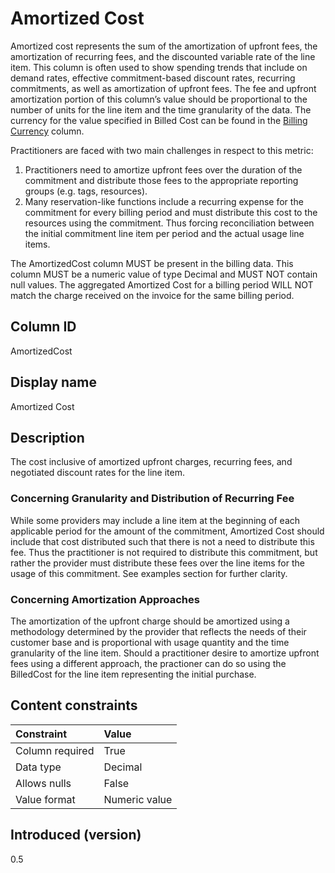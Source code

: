 # Amortized Cost

Amortized cost represents the sum of the amortization of upfront fees, the amortization of recurring fees, and the discounted variable rate of the line item. This column is often used to show spending trends that include on demand rates, effective commitment-based discount rates, recurring commitments, as well as amortization of upfront fees. The fee and upfront amortization portion of this column’s value should be proportional to the number of units for the line item and the time granularity of the data. The currency for the value specified in Billed Cost can be found in the [Billing Currency](#billingcurrency) column.

Practitioners are faced with two main challenges in respect to this metric:
1. Practitioners need to amortize upfront fees over the duration of the commitment and distribute those fees to the appropriate reporting groups (e.g. tags, resources).
2. Many reservation-like functions include a recurring expense for the commitment for every billing period and must distribute this cost to the resources using the commitment. Thus forcing reconciliation between the initial commitment line item per period and the actual usage line items.

The AmortizedCost column MUST be present in the billing data. This column MUST be a numeric value of type Decimal and MUST NOT contain null values. The aggregated Amortized Cost for a billing period WILL NOT match the charge received on the invoice for the same billing period.

## Column ID

AmortizedCost

## Display name

Amortized Cost

## Description

The cost inclusive of amortized upfront charges, recurring fees, and negotiated discount rates for the line item.

### Concerning Granularity and Distribution of Recurring Fee

While some providers may include a line item at the beginning of each applicable period for the amount of the commitment, Amortized Cost should include that cost distributed such that there is not a need to distribute this fee. Thus the practitioner is not required to distribute this commitment, but rather the provider must distribute these fees over the line items for the usage of this commitment. See examples section for further clarity.

### Concerning Amortization Approaches
The amortization of the upfront charge should be amortized using a methodology determined by the provider that reflects the needs of their customer base and is proportional with usage quantity and the time granularity of the line item.  Should a practitioner desire to amortize upfront fees using a different approach, the practioner can do so using the BilledCost for the line item representing the initial purchase.


## Content constraints

|    Constraint   |      Value      |
|:----------------|:----------------|
| Column required | True            |
| Data type       | Decimal         |
| Allows nulls    | False           |
| Value format    | Numeric value   |

## Introduced (version)

0.5
